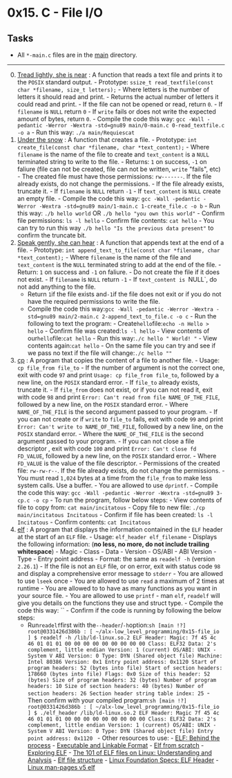 # 0x15. C - File I/O

## Tasks

- All `*-main.c` files are in the [main](./main) directory.

---

0. [Tread lightly, she is near](./0-read_textfile.c) :
   A function that reads a text file and prints it to the `POSIX` standard output. - Prototype: `ssize_t read_textfile(const char *filename, size_t letters);` - Where letters is the number of letters it should read and print. - Returns the actual number of letters it could read and print. - If the file can not be opened or read, return `0`. - If `filename` is `NULL` return `0` - If `write` fails or does not write the expected amount of bytes, return `0`. - Compile the code this way: `gcc -Wall -pedantic -Werror -Wextra -std=gnu89 main/0-main.c 0-read_textfile.c -o a` - Run this way: `./a main/Requiescat`
1. [Under the snow](./1-create_file.c) :
   A function that creates a file. - Prototype: `int create_file(const char *filename, char *text_content);` - Where `filename` is the name of the file to create and `text_content` is a `NULL` terminated string to write to the file. - Returns: `1` on success, `-1` on faliure (file can not be created, file can not be written, `write` "fails", etc) - The created file must have those permissions: `rw-------`. If the file already exists, do not change the permissions. - If the file already exists, truncate it. - If `filename` is `NULL` return `-1` - If `text_content` is `NULL` create an empty file. - Compile the code this way: `gcc -Wall -pedantic -Werror -Wextra -std=gnu89 main/1-main.c 1-create_file.c -o b` - Run this way: `./b hello world` OR `./b hello "you own this world"` - Confirm file permissions: `ls -l hello` - Confirm file contents: `cat hello` - You can try to run this way `./b hello "Is the previous data present"` to confirm the truncate bit.
2. [Speak gently, she can hear](./2-append_text_to_file.c) :
   A function that appends text at the end of a file. - Prototype: `int append_text_to_file(const char *filename, char *text_content);` - Where `filename` is the name of the file and `text_content` is the `NULL` terminated string to add at the end of the file. - Return: `1` on success and `-1` on faliure. - Do not create the file if it does not exist. - If `filename` is `NULL` return `-1` - If `text_content is `NULL`, do not add anything to the file.
   - Return `1`if the file exists and`-1`if the file does not exit or if you do not have the required permissions to write the file.
   - Compile the code this way:`gcc -Wall -pedantic -Werror -Wextra -std=gnu89 main/2-main.c 2-append_text_to_file.c -o c` - Run the following to text the program: - Create`hello`file:`echo -n Hello > hello` - Confirm file was created:`ls -l hello` - View contents of our`hello`file:`cat hello` - Run this way:`./c hello " World!
"` - View contents again:`cat hello` - On the same file you can try and see if we pass no text if the file will change:`./c hello ""`
3. [cp](./3-cp.c) :
   A program that copies the content of a file to another file. - Usage: `cp file_from file_to` - If the number of argument is not the correct one, exit with code `97` and print `Usage: cp file_from file_to`, followed by a new line, on the `POSIX` standard error. - If `file_to` already exists, truncate it. - If `file_from` does not exist, or if you can not read it, exit with code `98` and print `Error: Can't read from file NAME_OF_THE_FILE`, followed by a new line, on the `POSIX` standard error. - Where `NAME_OF_THE_FILE` is the second argument passed to your program. - If you can not create or if `write` to `file_to` fails, exit with code `99` and print `Error: Can't write to NAME_OF_THE_FILE`, followed by a new line, on the `POSIX` standard error. - Where the `NAME_OF_THE_FILE` is the second argument passed to your program. - If you can not close a file descriptor , exit with code `100` and print `Error: Can't close fd FD_VALUE`, followed by a new line, on the `POSIX` standard error. - Where `FD_VALUE` is the value of the file descriptor. - Permissions of the created file: `rw-rw-r--`. If the file already exists, do not change the permissions. - You must read `1,024` bytes at a time from the `file_from` to make less system calls. Use a buffer. - You are allowed to use `dprintf`. - Compile the code this way: `gcc -Wall -pedantic -Werror -Wextra -std=gnu89 3-cp.c -o cp` - To run the program, follow below steps: - View contents of file to copy from: `cat main/incitatous` - Copy file to new file: `./cp main/incitatous Incitatous` - Confirm if file has been created: `ls -l Incitatous` - Confirm contents: `cat Incitatous`
4. [elf](./100-elf_header.c) :
   A program that displays the information contained in the `ELF` header at the start of an `ELF` file. - Usage: `elf_header elf_filename` - Displays the following information: (**no less, no more, do not include trailing whitespace**) - Magic - Class - Data - Version - OS/ABI - ABI Version - Type - Entry point address - Format: the same as `readelf -h` (version `2.26.1`) - If the file is not an `ELF` file, or on error, exit with status code `98` and display a comprehensive error message to `stderr` - You are allowed to use `lseek` once - You are allowed to use `read` a maximum of 2 times at runtime - You are allowed to to have as many functions as you want in your source file. - You are allowed to use `printf` - man `elf`, `readelf` will give you details on the functions they use and struct type. - Compile the code this way: `` - Confirm if the code is running by following the below steps:
   - Run`readelf`first with the`--header`/`-h`option:`sh
[main !?] root@0331426d386b : [ ~/alx-low_level_programming/0x15-file_io ]
$ readelf -h /lib/ld-linux.so.2
ELF Header:
Magic: 7f 45 4c 46 01 01 01 00 00 00 00 00 00 00 00 00
Class: ELF32
Data: 2's complement, little endian
Version: 1 (current)
OS/ABI: UNIX - System V
ABI Version: 0
Type: DYN (Shared object file)
Machine: Intel 80386
Version: 0x1
Entry point address: 0x1120
Start of program headers: 52 (bytes into file)
Start of section headers: 178660 (bytes into file)
Flags: 0x0
Size of this header: 52 (bytes)
Size of program headers: 32 (bytes)
Number of program headers: 10
Size of section headers: 40 (bytes)
Number of section headers: 26
Section header string table index: 25
`- Then confirm with your compiled program:`sh
[main !?] root@0331426d386b : [ ~/alx-low_level_programming/0x15-file_io ]
$ ./elf_header /lib/ld-linux.so.2
ELF Header:
Magic 7f 45 4c 46 01 01 01 00 00 00 00 00 00 00 00 00
Class: ELF32
Data: 2's complement, little endian
Version: 1 (current)
OS/ABI: UNIX - System V
ABI Version: 0
Type: DYN (Shared object file)
Entry point address: 0x1120
` - Other resources to use: - [ELF: Behind the process](https://www.cs.swarthmore.edu/~kwebb/cs31/s15/bucs/elf.html) - [Executable and Linkable Format](https://en.wikipedia.org/wiki/Executable_and_Linkable_Format) - [Elf from scratch](https://www.conradk.com/codebase/2017/05/28/elf-from-scratch/) - [Exploring ELF](https://www.suchprogramming.com/exploring-elf/) - [The 101 of ELF files on Linux: Understanding and Analysis](https://linux-audit.com/elf-binaries-on-linux-understanding-and-analysis/#elf-header) - [Elf file structure](https://metabytezero.blogspot.com/2019/10/elf-file-structure.html) - [Linux Foundation Specs: ELF Header](https://refspecs.linuxfoundation.org/elf/gabi4+/ch4.eheader.html) - [Linux man-pages v5 elf](https://man7.org/linux/man-pages/man5/elf.5.html)
